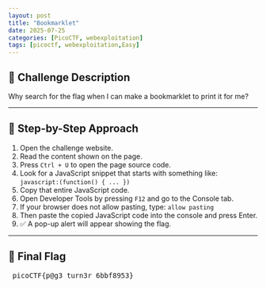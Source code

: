 ```yaml
---
layout: post
title: "Bookmarklet"
date: 2025-07-25
categories: [PicoCTF, webexploitation]
tags: [picoctf, webexploitation,Easy]
---
```


## 🔖 Challenge Description

Why search for the flag when I can make a bookmarklet to print it for me?

---

## 🧭 Step-by-Step Approach

1. Open the challenge website.  
2. Read the content shown on the page.  
3. Press `Ctrl + U` to open the page source code.  
4. Look for a JavaScript snippet that starts with something like: `javascript:(function() { ... })`
5. Copy that entire JavaScript code.  
6. Open Developer Tools by pressing `F12` and go to the Console tab.  
7. If your browser does not allow pasting, type: `allow pasting`
8. Then paste the copied JavaScript code into the console and press Enter.  
9. ✅ A pop-up alert will appear showing the flag.

---

## 🎯 Final Flag
<pre> picoCTF{p@g3_turn3r_6bbf8953} </pre>


